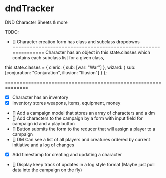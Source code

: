 # dndTracker
DND Character Sheets &amp; more

TODO:
 - [] Character creation form has class and subclass dropdowns
==============================================================
  Character has an object in this.state.classes which contains
  each subclass list for a given class,

  this.state.classes = {
    cleric: { sub: [war: "War"] },
    wizard: { sub: [conjuration: "Conjuration", illusion: "Illusion"] }
  };

==============================================================
 - [x] Character has an inventory
 - [x] Inventory stores weapons, items, equipment, money
 - [] Add a campaign model that stores an array of characters and a dm
 - [] Add characters to the campaign by a form with input field for campaign id and a play button
 - [] Button submits the form to the reducer that will assign a player to a campaign
 - [] DM Can see a list of all players and creatures ordered by current initiative and a log of changes
 - [x] Add timestamp for creating and updating a character
 - [] Display keep track of updates in a log style format (Maybe just pull data into the campaign on the fly)

